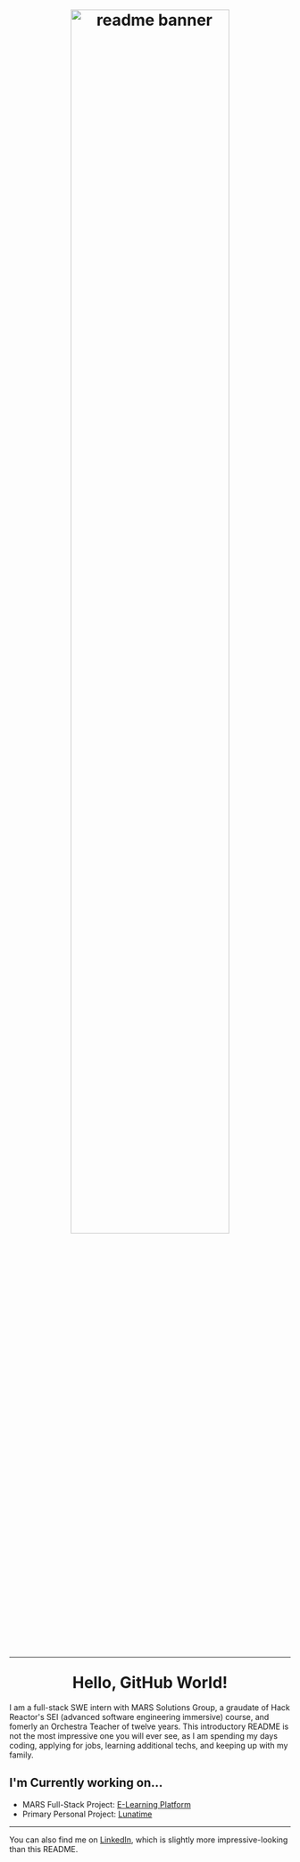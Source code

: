 <h1 align="center">
  <div>
  <img width=75% 
     alt="readme banner" 
     src="https://user-images.githubusercontent.com/112882051/224879388-fa4b6eb2-62ad-41fa-8663-526d665577fe.png">
  </div>
  <hr>
  Hello, GitHub World!
</h1>
<nr>

I am a full-stack SWE intern with MARS Solutions Group, a graudate of Hack Reactor's SEI (advanced software engineering immersive) course, 
  and fomerly an Orchestra Teacher of twelve years. This introductory README is not the most impressive
  one you will ever see, as I am spending my days coding, applying for jobs, learning additional techs, and keeping up with my family.
  
## I'm Currently working on...
<ul>
  <li>MARS Full-Stack Project: <a href=https://github.com/tjspitz/MARS/tree/main/elp>E-Learning Platform</a></li>
  <li> Primary Personal Project: <a href=https://github.com/tjspitz/lunatime/tree/main/lunatime>Lunatime</a></li>
</ul>
<hr>

You can also find me on [LinkedIn](https://www.linkedin.com/in/mrspitz/), which is slightly more impressive-looking than this README.<br>

<!--
**tjspitz/tjspitz** is a ✨ _special_ ✨ repository because its `README.md` (this file) appears on your GitHub profile.

Here are some ideas to get you started:
- ### Hi there 👋
- 🔭 I’m currently working on ...
- 🌱 I’m currently learning ...
- 👯 I’m looking to collaborate on ...
- 🤔 I’m looking for help with ...
- 💬 Ask me about ...
- 📫 How to reach me: ...
- 😄 Pronouns: ...
- ⚡ Fun fact: ...
-->
